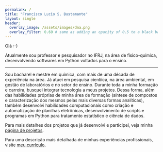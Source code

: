 ```yaml
---
permalink: /
title: "Francisco Lucio S. Bustamante"
layout: single
header:
  overlay_image: /assets/images/dna.png
  overlay_filter: 0.60 # same as adding an opacity of 0.5 to a black background
---
```


Olá :-)

Atualmente sou professor e pesquisador no IFRJ, na área de físico-química, desenvolvendo softwares em Python voltados para o ensino.

---

Sou bacharel e mestre em química, com mais de uma década de experiência na área. Já atuei em pesquisa cientíica, na área ambiental, em gestão de laboratórios e no setor de ensino. Durante toda a minha formação e carreira, busquei integrar tecnologia a meus projetos. Dessa forma, além das habilidades próprias de minha área de formação (síntese de compostos e caracterização dos mesmos pelas mais diversas formas analíticas), também desenvolvi habilidades computacionais como criação e automatização de planilhas eletrônicas, desenvolvimento de scripts e programas em Python para tratamento estatístico e ciência de dados.

Para mais detalhes dos projetos que já desenvolvi e participei, veja minha [página de projetos](projects.md).

Para uma descrição mais detalhada de minhas experiências profissionais, visite [meu currículo](about.md).